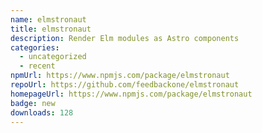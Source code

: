 ```yaml
---
name: elmstronaut
title: elmstronaut
description: Render Elm modules as Astro components
categories:
  - uncategorized
  - recent
npmUrl: https://www.npmjs.com/package/elmstronaut
repoUrl: https://github.com/feedbackone/elmstronaut
homepageUrl: https://www.npmjs.com/package/elmstronaut
badge: new
downloads: 128
---
```

